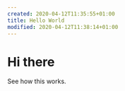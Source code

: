 ```yaml
---
created: 2020-04-12T11:35:55+01:00
title: Hello World
modified: 2020-04-12T11:38:14+01:00
---
```


#   Hi  there

See how this works.